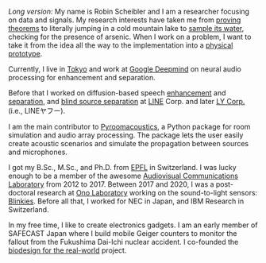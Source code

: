 _Long version:_ My name is Robin Scheibler and I am a researcher
focusing on data and signals.  My research interests have taken me from
[proving theorems](/sparse_hadamard) to literally jumping in a cold
mountain lake to [sample its water](/biodesign), checking for the presence
of arsenic. When I work on a problem, I want to take it from the idea all
the way to the implementation into a [physical prototype](/microphone_arrays).

Currently, I live in [Tokyo](https://en.wikipedia.org/wiki/Tokyo)
and work at [Google Deepmind](https://deepmind.google/) on
neural audio processing for enhancement and separation.

Before that I worked on diffusion-based speech
[enhancement](https://www.isca-archive.org/interspeech_2024/scheibler24_interspeech.html)
and [separation](https://arxiv.org/abs/2210.17327), and [blind source separation](https://arxiv.org/abs/2008.10048)
at [LINE](https://en.wikipedia.org/wiki/Line_(software)) Corp. and later [LY Corp.](https://research.lycorp.co.jp/jp/publications) (i.e., LINEヤフー).

I am the main contributor to [Pyroomacoustics](https://github.com/LCAV/pyroomacoustics),
a Python package for room simulation and audio array processing. The
package lets the user easily create acoustic scenarios and simulate the
propagation between sources and microphones.

I got my B.Sc., M.Sc., and Ph.D. from [EPFL](http://www.epfl.ch) in
Switzerland. I was lucky enough to be a member of the awesome [Audiovisual
Communications Laboratory](http://lcav.epfl.ch) from 2012 to 2017.
Between 2017 and 2020, I was a post-doctoral research at [Ono Laboratory](https://www.comp.sd.tmu.ac.jp/onolab/index-e.html) working on the sound-to-light sensors: [Blinkies](/otohikari).
Before all that, I worked for NEC in Japan, and IBM Research in Switzerland.


In my free time, I like to create electronics gadgets. I am an early
member of SAFECAST Japan where I build mobile Geiger counters to
monitor the fallout from the Fukushima Dai-Ichi nuclear accident. I
co-founded the [biodesign for the real-world](http://biodesign.cc) project.
